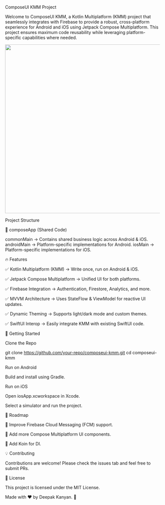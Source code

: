 ComposeUI KMM Project

Welcome to ComposeUI KMM, a Kotlin Multiplatform (KMM) project that seamlessly integrates with Firebase to provide a robust, cross-platform experience for Android and iOS using Jetpack Compose Multiplatform. This project ensures maximum code reusability while leveraging platform-specific capabilities where needed.

<img src="https://github.com/user-attachments/assets/c4fa5626-9a44-439a-a672-9e3a54b3d108" width="900" height="548" />




Project Structure

📂 composeApp (Shared Code)

commonMain → Contains shared business logic across Android & iOS.
androidMain → Platform-specific implementations for Android.
iosMain → Platform-specific implementations for iOS.


 
🔥 Features

✅ Kotlin Multiplatform (KMM) → Write once, run on Android & iOS.

✅ Jetpack Compose Multiplatform → Unified UI for both platforms.

✅ Firebase Integration → Authentication, Firestore, Analytics, and more.

✅ MVVM Architecture → Uses StateFlow & ViewModel for reactive UI updates.

✅ Dynamic Theming → Supports light/dark mode and custom themes.

✅ SwiftUI Interop → Easily integrate KMM with existing SwiftUI code.



🚀 Getting Started

Clone the Repo

git clone https://github.com/your-repo/composeui-kmm.git
cd composeui-kmm

Run on Android

Build and install using Gradle.

Run on iOS

Open iosApp.xcworkspace in Xcode.

Select a simulator and run the project.



📌 Roadmap

🔹 Improve Firebase Cloud Messaging (FCM) support.

🔹 Add more Compose Multiplatform UI components.

🔹 Add Koin for DI.


💡 Contributing

Contributions are welcome! Please check the issues tab and feel free to submit PRs.

📄 License

This project is licensed under the MIT License.

Made with ❤️ by Deepak Kanyan. 🚀

